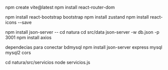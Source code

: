npm create vite@latest
npm install react-router-dom

npm install react-bootstrap bootstrap
npm install zustand
npm install react-icons --save


npm install json-server  -- cd natura      cd src/data        json-server -w db.json -p 3001
npm install axios

dependecias para conectar bdmysql 
npm install json-server express mysql mysql2 cors

cd natura/src/servicios
node servicios.js

